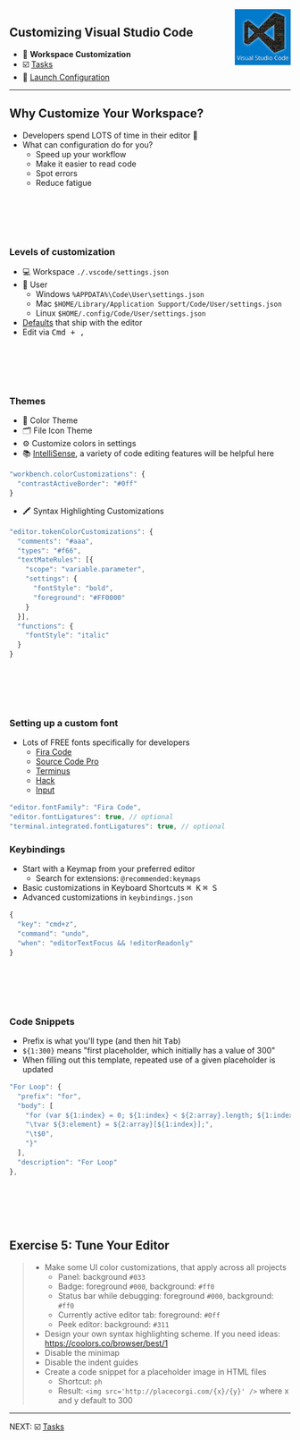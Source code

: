 <img align='right' height=100 src='../../public/vscode.png'>

## Customizing Visual Studio Code

* 🎨 **Workspace Customization**
* ☑️ [Tasks](./tasks.md)
* 🚀 [Launch Configuration](./launch-configuration.md)

---

## Why Customize Your Workspace?
* Developers spend LOTS of time in their editor 📝
* What can configuration do for you?
  * Speed up your workflow
  * Make it easier to read code
  * Spot errors
  * Reduce fatigue

<br><br><br><br>

### Levels of customization
*  💻 Workspace `./.vscode/settings.json`
* 🙍 User
  * Windows `%APPDATA%\Code\User\settings.json`
  * Mac `$HOME/Library/Application Support/Code/User/settings.json`
  * Linux `$HOME/.config/Code/User/settings.json`
* [Defaults](https://code.visualstudio.com/docs/getstarted/settings#_copy-of-default-settings) that ship with the editor
* Edit via <kbd>Cmd + ,</kbd>

<br><br><br><br>

### Themes
* 🎨 Color Theme
* 🗂 File Icon Theme
* ⚙️ Customize colors in settings
* 📚 [IntelliSense](https://code.visualstudio.com/docs/editor/intellisense), a variety of code editing features will be helpful  here
```js
"workbench.colorCustomizations": {
  "contrastActiveBorder": "#0ff"
}
```
* 🖍 Syntax Highlighting Customizations
```js
"editor.tokenColorCustomizations": {
  "comments": "#aaa",
  "types": "#f66",
  "textMateRules": [{
    "scope": "variable.parameter",
    "settings": {
      "fontStyle": "bold",
      "foreground": "#FF0000"
    }
  }],
  "functions": {
    "fontStyle": "italic"
  }
}
```

<br><br><br><br>

### Setting up a custom font
* Lots of FREE fonts specifically for developers
  * [Fira Code](https://github.com/tonsky/FiraCode)
  * [Source Code Pro](https://github.com/adobe-fonts/source-code-pro)
  * [Terminus](http://terminus-font.sourceforge.net/)
  * [Hack](http://sourcefoundry.org/hack/)
  * [Input](http://input.fontbureau.com/)

```js
"editor.fontFamily": "Fira Code",
"editor.fontLigatures": true, // optional
"terminal.integrated.fontLigatures": true, // optional
```

### Keybindings
* Start with a Keymap from your preferred editor
  * Search for extensions: `@recommended:keymaps`
* Basic customizations in Keyboard Shortcuts <kbd>⌘ K</kbd> <kbd>⌘ S</kbd>
* Advanced customizations in `keybindings.json`
```js
{
  "key": "cmd+z",
  "command": "undo",
  "when": "editorTextFocus && !editorReadonly"
}
```

<br><br><br><br>

### Code Snippets
* Prefix is what you'll type (and then hit <kbd>Tab</kbd>)
* `${1:300}` means "first placeholder, which initially has a value of 300"
* When filling out this template, repeated use of a given placeholder is updated
```js
"For Loop": {
  "prefix": "for",
  "body": [
    "for (var ${1:index} = 0; ${1:index} < ${2:array}.length; ${1:index}++) {",
    "\tvar ${3:element} = ${2:array}[${1:index}];",
    "\t$0",
    "}"
  ],
  "description": "For Loop"
},
```

<br><br><br><br>

## Exercise 5: Tune Your Editor
> * Make some UI color customizations, that apply across all projects
>   * Panel: background `#033`
>   * Badge: foreground `#000`, background: `#ff0`
>   * Status bar while debugging: foreground `#000`, background: `#ff0`
>   * Currently active editor tab: foreground: `#0ff`
>   * Peek editor: background: `#311`
> * Design your own syntax highlighting scheme. If you need ideas: https://coolors.co/browser/best/1
> * Disable the minimap
> * Disable the indent guides
> * Create a code snippet for a placeholder image in HTML files
>    * Shortcut: `ph`
>    * Result: `<img src='http://placecorgi.com/{x}/{y}' />` where x and y default to 300

---

NEXT: ☑️ [Tasks](./tasks.md)